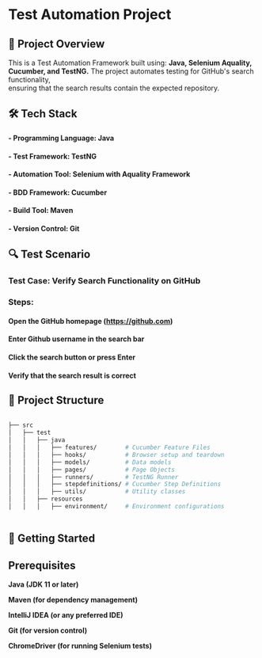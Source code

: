 # Test Automation Project  

## 📌 Project Overview ##

This is a Test Automation Framework built using: **Java, Selenium Aquality,  
Cucumber, and TestNG.** The project automates testing for GitHub's search functionality,  
ensuring that the search results contain the expected repository.  


## 🛠️ Tech Stack ##

#### - Programming Language: Java  

#### - Test Framework: TestNG  

#### - Automation Tool: Selenium with Aquality Framework  

#### - BDD Framework: Cucumber  

#### - Build Tool: Maven  

#### - Version Control: Git  


## 🔍 Test Scenario ##

### Test Case: Verify Search Functionality on GitHub ###

### Steps: ### 

#### Open the GitHub homepage (https://github.com) ####

#### Enter Github username in the search bar ####

#### Click the search button or press Enter ####

#### Verify that the search result is correct ####


## 📁 Project Structure ##


```bash

├── src
│   ├── test
│   │   ├── java
│   │   │   ├── features/        # Cucumber Feature Files
│   │   │   ├── hooks/           # Browser setup and teardown
│   │   │   ├── models/          # Data models
│   │   │   ├── pages/           # Page Objects
│   │   │   ├── runners/         # TestNG Runner
│   │   │   ├── stepdefinitions/ # Cucumber Step Definitions
│   │   │   ├── utils/           # Utility classes
│   │   ├── resources
│   │   │   ├── environment/     # Environment configurations
 
```

## 🚀 Getting Started ##

## Prerequisites ##

**Java (JDK 11 or later)**

**Maven (for dependency management)**

**IntelliJ IDEA (or any preferred IDE)**

**Git (for version control)**

**ChromeDriver (for running Selenium tests)**

